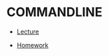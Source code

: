 # COMMANDLINE


- [Lecture](https://github.com/livecodingonline/Week-3-CLI-GIT/blob/master/commandLine/Lecture.md)

- [Homework](https://github.com/livecodingonline/Week-3-CLI-GIT/blob/master/commandLine/homework.md)
